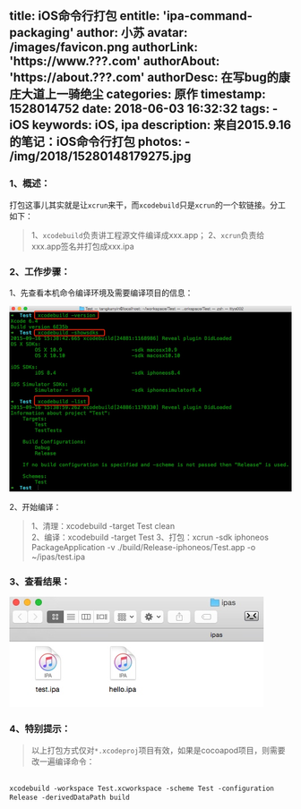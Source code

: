 title: iOS命令行打包
entitle: 'ipa-command-packaging'
author: 小苏
avatar: /images/favicon.png
authorLink: 'https://www.???.com'
authorAbout: 'https://about.???.com'
authorDesc: 在写bug的康庄大道上一骑绝尘
categories: 原作
timestamp: 1528014752
date: 2018-06-03 16:32:32
tags:
    - iOS
keywords: iOS, ipa
description: 来自2015.9.16的笔记：iOS命令行打包
photos:
    - /img/2018/15280148179275.jpg
---

### 1、概述：

打包这事儿其实就是让`xcrun`来干，而`xcodebuild`只是`xcrun`的一个软链接。分工如下：
> 1、`xcodebuild`负责讲工程源文件编译成xxx.app；
> 2、`xcrun`负责给xxx.app签名并打包成xxx.ipa

### 2、工作步骤：

1、先查看本机命令编译环境及需要编译项目的信息：

![](/img/2018/15280148179275.jpg)

2、开始编译：

> 1、清理：xcodebuild -target Test clean  
> 2、编译：xcodebuild -target Test
> 3、打包：xcrun -sdk iphoneos PackageApplication -v ./build/Release-iphoneos/Test.app -o ~/ipas/test.ipa


### 3、查看结果：

![](/img/2018/15280149958188.jpg)

### 4、特别提示：
> 以上打包方式仅对`*.xcodeproj`项目有效，如果是cocoapod项目，则需要改一遍编译命令：


```

xcodebuild -workspace Test.xcworkspace -scheme Test -configuration Release -derivedDataPath build

```


